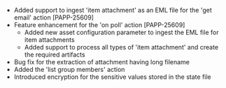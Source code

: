 * Added support to ingest 'item attachment' as an EML file for the 'get email' action [PAPP-25609]
* Feature enhancement for the 'on poll' action [PAPP-25609]
  * Added new asset configuration parameter to ingest the EML file for item attachments
  * Added support to process all types of 'item attachment' and create the required artifacts
* Bug fix for the extraction of attachment having long filename
* Added the 'list group members' action
* Introduced encryption for the sensitive values stored in the state file